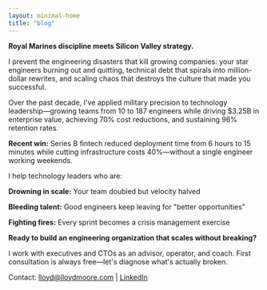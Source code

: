 ```yaml
---
layout: minimal-home
title: "blog"
---
```


**Royal Marines discipline meets Silicon Valley strategy.**

I prevent the engineering disasters that kill growing companies: your star engineers burning out and quitting, technical debt that spirals into million-dollar rewrites, and scaling chaos that destroys the culture that made you successful.

Over the past decade, I've applied military precision to technology leadership—growing teams from 10 to 187 engineers while driving $3.25B in enterprise value, achieving 70% cost reductions, and sustaining 96% retention rates.

**Recent win:** Series B fintech reduced deployment time from 6 hours to 15 minutes while cutting infrastructure costs 40%—without a single engineer working weekends.

I help technology leaders who are:

**Drowning in scale:** Your team doubled but velocity halved

**Bleeding talent:** Good engineers keep leaving for "better opportunities"  

**Fighting fires:** Every sprint becomes a crisis management exercise

**Ready to build an engineering organization that scales without breaking?**

I work with executives and CTOs as an advisor, operator, and coach. First consultation is always free—let's diagnose what's actually broken.

Contact: [lloyd@lloydmoore.com](mailto:lloyd@lloydmoore.com) | [LinkedIn](https://www.linkedin.com/in/moorelloyd)